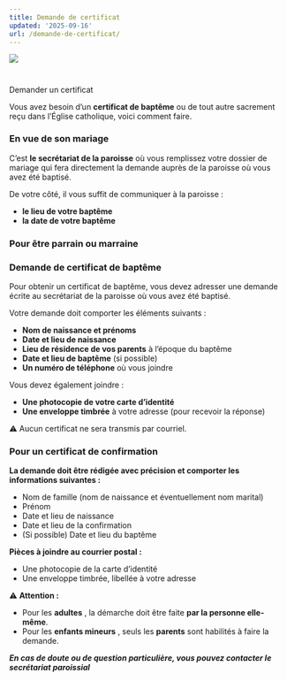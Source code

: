 ```yaml
---
title: Demande de certificat
updated: '2025-09-16'
url: /demande-de-certificat/
---
```


![](https://blogger.googleusercontent.com/img/b/R29vZ2xl/AVvXsEge8nAyZRFW3kTAWU0rdJAmCPFvIHrAKEzX73aVbEnU6c-oEXycC7XTN6rwZXr3BMKS9yoeevACrw42IV4343NJAkkQ8-xv4P0cbka-VCG1jkX2_HcoC1XfdwRp72ZVaWqmdxgMSr2m6ysNGiCcV4LEYAM8dxYFFpMzObAlO6_f3iQdKP3rJe3OSewmiHcI/w640-h292/Capture%20d%E2%80%99e%CC%81cran%202025-09-10%20a%CC%80%2022.43.23.png)

#   
Demander un certificat

Vous avez besoin d’un **certificat de baptême** ou de tout autre sacrement reçu dans l’Église catholique, voici comment faire.

### En vue de son mariage

C’est **le secrétariat de la paroisse** où vous remplissez votre dossier de mariage qui fera directement la demande auprès de la paroisse où vous avez été baptisé.

De votre côté, il vous suffit de communiquer à la paroisse :

  * **le lieu de votre baptême**
  * **la date de votre baptême**

### Pour être parrain ou marraine

### Demande de certificat de baptême

Pour obtenir un certificat de baptême, vous devez adresser une demande écrite au secrétariat de la paroisse où vous avez été baptisé.

Votre demande doit comporter les éléments suivants :

  * **Nom de naissance et prénoms**
  * **Date et lieu de naissance**
  * **Lieu de résidence de vos parents** à l’époque du baptême
  * **Date et lieu de baptême** (si possible)
  * **Un numéro de téléphone** où vous joindre

Vous devez également joindre :

  * **Une photocopie de votre carte d’identité**
  * **Une enveloppe timbrée** à votre adresse (pour recevoir la réponse)

⚠️ Aucun certificat ne sera transmis par courriel.

### Pour un certificat de confirmation

**La demande doit être rédigée avec précision et comporter les informations suivantes :**

  * Nom de famille (nom de naissance et éventuellement nom marital)
  * Prénom
  * Date et lieu de naissance
  * Date et lieu de la confirmation
  * (Si possible) Date et lieu du baptême

**Pièces à joindre au courrier postal :**

  * Une photocopie de la carte d’identité
  * Une enveloppe timbrée, libellée à votre adresse

⚠️ **Attention :**

  * Pour les **adultes** , la démarche doit être faite **par la personne elle-même**.
  * Pour les **enfants mineurs** , seuls les **parents** sont habilités à faire la demande.

**_En cas de doute ou de question particulière, vous pouvez contacter le secrétariat paroissial_**